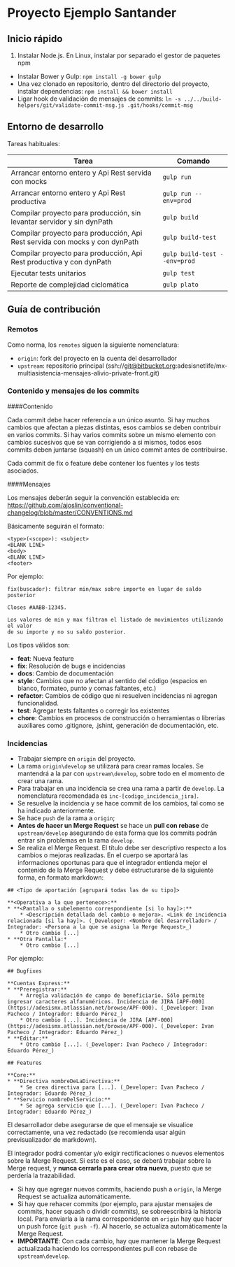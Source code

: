 # Proyecto Ejemplo Santander

## Inicio rápido
1. Instalar Node.js. En Linux, instalar por separado el gestor de paquetes npm
* Instalar Bower y Gulp: `npm install -g bower gulp`
* Una vez clonado en repositorio, dentro del directorio del proyecto, instalar dependencias: `npm install && bower install`
* Ligar hook de validación de mensajes de commits: `ln -s ../../build-helpers/git/validate-commit-msg.js .git/hooks/commit-msg`

## Entorno de desarrollo

Tareas habituales:

| Tarea | Comando |
|---|---|
| Arrancar entorno entero y Api Rest servida con mocks | `gulp run` |
| Arrancar entorno entero y Api Rest productiva | `gulp run --env=prod` |
| Compilar proyecto para producción, sin levantar servidor y sin dynPath | `gulp build` |
| Compilar proyecto para producción, Api Rest servida con mocks y con dynPath | `gulp build-test` |
| Compilar proyecto para producción, Api Rest productiva y con dynPath | `gulp build-test --env=prod` |
| Ejecutar tests unitarios | `gulp test` |
| Reporte de complejidad ciclomática | `gulp plato` |

## Guía de contribución

### Remotos
Como norma, los `remotes` siguen la siguiente nomenclatura:
* `origin`: fork del proyecto en la cuenta del desarrollador
* `upstream`: repositorio principal (ssh://git@bitbucket.org:adesisnetlife/mx-multiasistencia-mensajes-alivio-private-front.git)

### Contenido y mensajes de los commits

####Contenido

Cada commit debe hacer referencia a un único asunto. Si hay muchos cambios que afectan a piezas distintas,
esos cambios se deben contribuir en varios commits. Si hay varios commits sobre un mismo elemento
con cambios sucesivos que se van corrigiendo a si mismos, todos esos commits deben juntarse
(squash) en un único commit antes de contribuirse.

Cada commit de fix o feature debe contener los fuentes y los tests asociados.

####Mensajes

Los mensajes deberán seguir la convención establecida en: https://github.com/ajoslin/conventional-changelog/blob/master/CONVENTIONS.md

Básicamente seguirán el formato:

```
<type>(<scope>): <subject>
<BLANK LINE>
<body>
<BLANK LINE>
<footer>
```

Por ejemplo:

```
fix(buscador): filtrar min/max sobre importe en lugar de saldo posterior

Closes #AABB-12345.

Los valores de min y max filtran el listado de movimientos utilizando el valor
de su importe y no su saldo posterior.
```

Los tipos válidos son:

* **feat**: Nueva feature
* **fix**: Resolución de bugs e incidencias
* **docs**: Cambio de documentación
* **style**: Cambios que no afectan al sentido del código (espacios en blanco,
formateo, punto y comas faltantes, etc.)
* **refactor**: Cambios de código que ni resuelven incidencias ni agregan funcionalidad.
* **test**: Agregar tests faltantes o corregir los existentes
* **chore**: Cambios en procesos de construcción o herramientas o librerías auxiliares
como .gitignore, .jshint, generación de documentación, etc.


### Incidencias

* Trabajar siempre en `origin` del proyecto.
* La rama `origin\develop` se utilizará para crear ramas locales.
Se mantendrá a la par con `upstream\develop`, sobre todo en el momento
de crear una rama.
* Para trabajar en una incidencia se crea una rama a partir de `develop`.
La nomenclatura recomendada es `inc-[codigo_incidencia_jira]`.
* Se resuelve la incidencia y se hace commit de los cambios, tal como se ha indicado anteriormente.
* Se hace `push` de la rama a `origin`;
* **Antes de hacer un Merge Request** se hace un **pull con rebase** de
`upstream/develop` asegurando de esta forma que los commits podrán entrar
sin problemas en la rama `develop`.
* Se realiza el Merge Request. El título debe ser descriptivo respecto a los cambios o mejoras realizadas. En el cuerpo se aportará
las informaciones oportunas para que el integrador entienda mejor el contenido
de la Merge Request y debe estructurarse de la siguiente forma, en formato markdown:

```
## <Tipo de aportación [agrupará todas las de su tipo]>

**<Operativa a la que pertenece>:**
* **<Pantalla o subelemento correspondiente [si lo hay]>:**
    * <Descripción detallada del cambio o mejora>. <Link de incidencia relacionada [si la hay]>. (_Developer: <Nombre del desarrollador> / Integrador: <Persona a la que se asigna la Merge Request>_)
    * Otro cambio [...]
* **Otra Pantalla:*
    * Otro cambio [...]
```
Por ejemplo:

```
## Bugfixes

**Cuentas Express:**
* **Preregistrar:**
    * Arregla validación de campo de beneficiario. Sólo permite ingresar caracteres alfanuméricos. Incidencia de JIRA [APF-000](https://adesismx.atlassian.net/browse/APF-000). (_Developer: Ivan Pacheco / Integrador: Eduardo Pérez_)
    * Otro cambio [...]. Incidencia de JIRA [APF-000](https://adesismx.atlassian.net/browse/APF-000). (_Developer: Ivan Pacheco / Integrador: Eduardo Pérez_)
* **Editar:**
    * Otro cambio [...]. (_Developer: Ivan Pacheco / Integrador: Eduardo Pérez_)

## Features

**Core:**
* **Directiva nombreDeLaDirectiva:**
    * Se crea directiva para [...]. (_Developer: Ivan Pacheco / Integrador: Eduardo Pérez_)
* **Servicio nombreDelServicio:**
    * Se agrega servicio que [...]. (_Developer: Ivan Pacheco / Integrador: Eduardo Pérez_)
```
El desarrollador debe asegurarse de que el mensaje se visualice correctamente, una vez redactado (se recomienda usar algún previsualizador de markdown).

El integrador podrá comentar y/o exigir rectificaciones o nuevos elementos sobre la Merge Request. Si este es el caso, se deberá trabajar sobre la Merge request, y **nunca cerrarla para crear
otra nueva**, puesto que se perdería la trazabilidad.

* Si hay que agregar nuevos commits, haciendo push a `origin`, la Merge Request
se actualiza automáticamente.
* Si hay que rehacer commits (por ejemplo, para ajustar mensajes de commits,
hacer squash o dividir commits), se sobreescribirá la historia local. Para
enviarla a la rama corresponidente en `origin` hay que hacer un push force
(`git push -f`). Al hacerlo, se actualiza automáticamente la Merge Request.
* **IMPORTANTE**: Con cada cambio, hay que mantener la Merge Request actualizada haciendo los correspondientes pull con rebase de `upstream\develop`.
